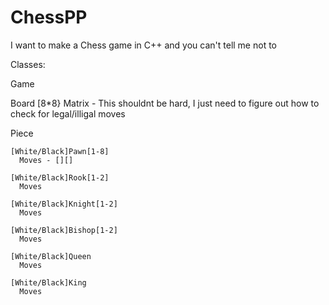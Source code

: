 # ChessPP
I want to make a Chess game in C++ and you can't tell me not to


Classes:

  Game
  
  Board
    [8*8} Matrix - This shouldnt be hard, I just need to figure out how to check for legal/illigal moves
    
  Piece
  
    [White/Black]Pawn[1-8]
      Moves - [][]
      
    [White/Black]Rook[1-2]
      Moves
      
    [White/Black]Knight[1-2]
      Moves
      
    [White/Black]Bishop[1-2]
      Moves
      
    [White/Black]Queen
      Moves
      
    [White/Black]King
      Moves
